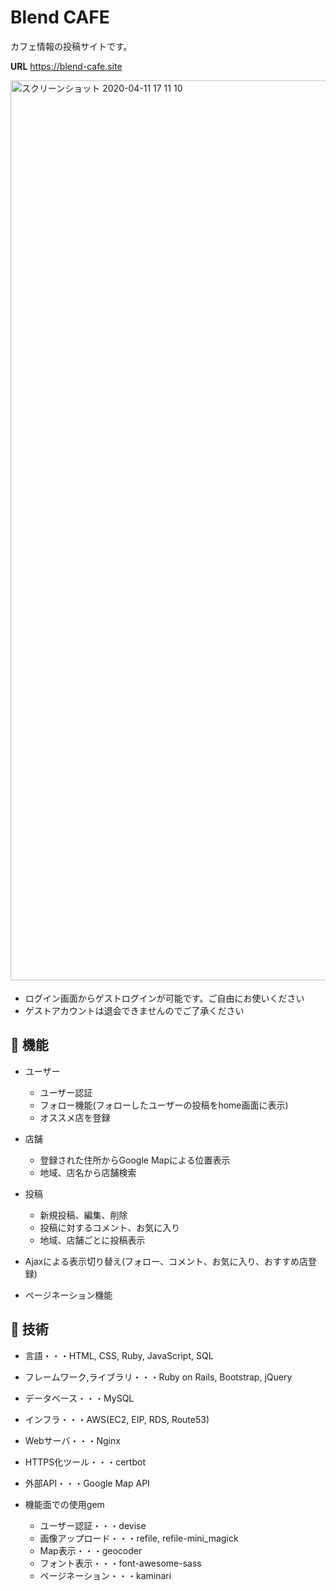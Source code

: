 # Blend CAFE
カフェ情報の投稿サイトです。  

**URL**
https://blend-cafe.site
  
<img width="1440" alt="スクリーンショット 2020-04-11 17 11 10" src="https://user-images.githubusercontent.com/48595835/79038836-85da7500-7c17-11ea-93f7-b842d416e21b.png">　　
* ログイン画面からゲストログインが可能です。ご自由にお使いください
* ゲストアカウントは退会できませんのでご了承ください

## :green_book: 機能

* ユーザー
  * ユーザー認証
  * フォロー機能(フォローしたユーザーの投稿をhome画面に表示)
  * オススメ店を登録
  
* 店舗
  * 登録された住所からGoogle Mapによる位置表示
  * 地域、店名から店舗検索

* 投稿
  * 新規投稿、編集、削除
  * 投稿に対するコメント、お気に入り
  * 地域、店舗ごとに投稿表示  

* Ajaxによる表示切り替え(フォロー、コメント、お気に入り、おすすめ店登録)
* ページネーション機能

## :wrench: 技術

* 言語・・・HTML, CSS, Ruby, JavaScript, SQL

* フレームワーク,ライブラリ・・・Ruby on Rails, Bootstrap, jQuery

* データベース・・・MySQL

* インフラ・・・AWS(EC2, EIP, RDS, Route53)
  
* Webサーバ・・・Nginx

* HTTPS化ツール・・・certbot

* 外部API・・・Google Map API

* 機能面での使用gem 
  * ユーザー認証・・・devise
  * 画像アップロード・・・refile, refile-mini_magick
  * Map表示・・・geocoder
  * フォント表示・・・font-awesome-sass
  * ページネーション・・・kaminari
